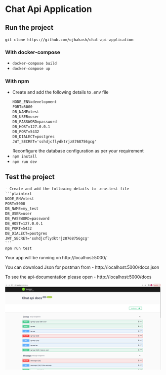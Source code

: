 # Chat Api Application


## Run the project
 `git clone https://github.com/ojhakash/chat-api-application`
### With docker-compose
 - `docker-compose build`
 - `docker-compose up`

### With npm
 - Create and add the following details to .env file
    ```plaintext
    NODE_ENV=development 
    PORT=5000
    DB_NAME=test
    DB_USER=user
    DB_PASSWORD=password
    DB_HOST=127.0.0.1
    DB_PORT=5432
    DB_DIALECT=postgres
    JWT_SECRET='sshdjcflydktrjz8768756gcg'
    ```
   Reconfigure the database configuration as per your requirement
 - `npm install`
 - `npm run dev`

## Test the project
    - Create and add the following details to .env.test file
    ```plaintext
    NODE_ENV=test 
    PORT=5000
    DB_NAME=my_test
    DB_USER=user
    DB_PASSWORD=password
    DB_HOST=127.0.0.1
    DB_PORT=5432
    DB_DIALECT=postgres
    JWT_SECRET='sshdjcflydktrjz8768756gcg'
    ```
    npm run test

Your app will be running on http://localhost:5000/

You can download Json for postman from - http://localhost:5000/docs.json

To see the api-documentation please open - http://localhost:5000/docs

![Api-Doc](api-doc.png "API DOC")

